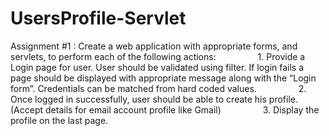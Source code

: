 # UsersProfile-Servlet

Assignment #1 :
Create a web application with appropriate forms, and servlets, to perform each of the following actions:
                1. Provide a Login page for user. User should be validated using filter. If login fails a page should be displayed with appropriate message along with the “Login form”. Credentials can be matched from hard coded values.
                2. Once logged in successfully, user should be able to create his profile. (Accept details for email account profile like Gmail)
                3. Display the profile on the last page.
